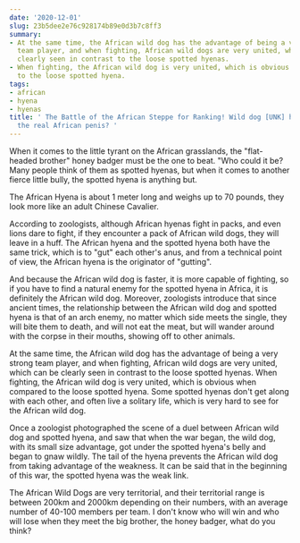 ```yaml
---
date: '2020-12-01'
slug: 23b5dee2e76c928174b89e0d3b7c8ff3
summary:
- At the same time, the African wild dog has the advantage of being a very strong
  team player, and when fighting, African wild dogs are very united, which can be
  clearly seen in contrast to the loose spotted hyenas.
- When fighting, the African wild dog is very united, which is obvious when compared
  to the loose spotted hyena.
tags:
- african
- hyena
- hyenas
title: ' The Battle of the African Steppe for Ranking! Wild dog [UNK] hyena, who is
  the real African penis? '
---
```


 When it comes to the little tyrant on the African grasslands, the "flat-headed brother" honey badger must be the one to beat. "Who could it be? Many people think of them as spotted hyenas, but when it comes to another fierce little bully, the spotted hyena is anything but.

The African Hyena is about 1 meter long and weighs up to 70 pounds, they look more like an adult Chinese Cavalier.

According to zoologists, although African hyenas fight in packs, and even lions dare to fight, if they encounter a pack of African wild dogs, they will leave in a huff. The African hyena and the spotted hyena both have the same trick, which is to "gut" each other's anus, and from a technical point of view, the African hyena is the originator of "gutting".

And because the African wild dog is faster, it is more capable of fighting, so if you have to find a natural enemy for the spotted hyena in Africa, it is definitely the African wild dog. Moreover, zoologists introduce that since ancient times, the relationship between the African wild dog and spotted hyena is that of an arch enemy, no matter which side meets the single, they will bite them to death, and will not eat the meat, but will wander around with the corpse in their mouths, showing off to other animals.

At the same time, the African wild dog has the advantage of being a very strong team player, and when fighting, African wild dogs are very united, which can be clearly seen in contrast to the loose spotted hyenas. When fighting, the African wild dog is very united, which is obvious when compared to the loose spotted hyena. Some spotted hyenas don't get along with each other, and often live a solitary life, which is very hard to see for the African wild dog.

Once a zoologist photographed the scene of a duel between African wild dog and spotted hyena, and saw that when the war began, the wild dog, with its small size advantage, got under the spotted hyena's belly and began to gnaw wildly. The tail of the hyena prevents the African wild dog from taking advantage of the weakness. It can be said that in the beginning of this war, the spotted hyena was the weak link.

The African Wild Dogs are very territorial, and their territorial range is between 200km and 2000km depending on their numbers, with an average number of 40-100 members per team. I don't know who will win and who will lose when they meet the big brother, the honey badger, what do you think?

 
        